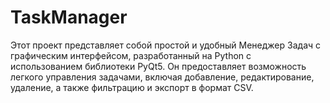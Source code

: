# TaskManager
Этот проект представляет собой простой и удобный Менеджер Задач с графическим интерфейсом, разработанный на Python с использованием библиотеки PyQt5. Он предоставляет возможность легкого управления задачами, включая добавление, редактирование, удаление, а также фильтрацию и экспорт в формат CSV.
